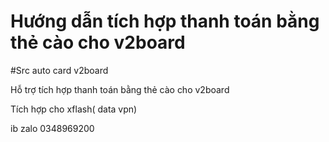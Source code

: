 # Hướng dẫn tích hợp thanh toán bằng thẻ cào cho v2board

#Src auto card v2board

Hỗ trợ tích hợp thanh toán bằng thẻ cào cho v2board 


Tích hợp cho xflash( data vpn)


ib zalo 0348969200
